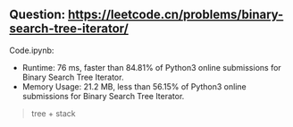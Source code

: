 ## Question: https://leetcode.cn/problems/binary-search-tree-iterator/

Code.ipynb:
* Runtime: 76 ms, faster than 84.81% of Python3 online submissions for Binary Search Tree Iterator.
* Memory Usage: 21.2 MB, less than 56.15% of Python3 online submissions for Binary Search Tree Iterator.
> tree + stack
